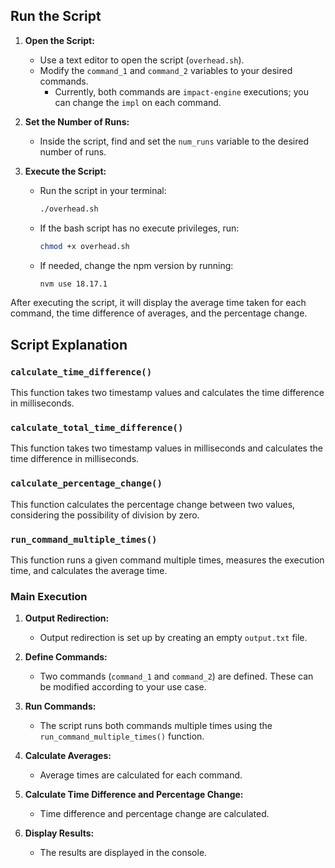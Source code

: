 ## Run the Script

1. **Open the Script:**
   - Use a text editor to open the script (`overhead.sh`).
   - Modify the `command_1` and `command_2` variables to your desired commands.
     - Currently, both commands are `impact-engine` executions; you can change the `impl` on each command.

2. **Set the Number of Runs:**
   - Inside the script, find and set the `num_runs` variable to the desired number of runs.

3. **Execute the Script:**
   - Run the script in your terminal:
     ```bash
     ./overhead.sh
     ```
   - If the bash script has no execute privileges, run:
     ```bash
     chmod +x overhead.sh
     ```
   - If needed, change the npm version by running:
     ```bash
     nvm use 18.17.1
     ```

After executing the script, it will display the average time taken for each command, the time difference of averages, and the percentage change.

## Script Explanation

### `calculate_time_difference()`
This function takes two timestamp values and calculates the time difference in milliseconds.

### `calculate_total_time_difference()`
This function takes two timestamp values in milliseconds and calculates the time difference in milliseconds.

### `calculate_percentage_change()`
This function calculates the percentage change between two values, considering the possibility of division by zero.

### `run_command_multiple_times()`
This function runs a given command multiple times, measures the execution time, and calculates the average time.

### Main Execution
1. **Output Redirection:**
   - Output redirection is set up by creating an empty `output.txt` file.

2. **Define Commands:**
   - Two commands (`command_1` and `command_2`) are defined. These can be modified according to your use case.

3. **Run Commands:**
   - The script runs both commands multiple times using the `run_command_multiple_times()` function.

4. **Calculate Averages:**
   - Average times are calculated for each command.

5. **Calculate Time Difference and Percentage Change:**
   - Time difference and percentage change are calculated.

6. **Display Results:**
   - The results are displayed in the console.

